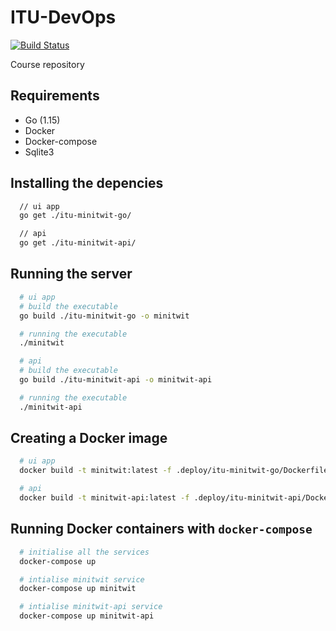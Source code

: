 # ITU-DevOps

[![Build Status](https://travis-ci.org/ITU-DevOps-Team/ITU-DevOps.svg?branch=development)](https://travis-ci.org/ITU-DevOps-Team/ITU-DevOps)

Course repository

## Requirements

- Go (1.15)
- Docker
- Docker-compose
- Sqlite3

## Installing the depencies

```bash
  // ui app
  go get ./itu-minitwit-go/

  // api
  go get ./itu-minitwit-api/
```

## Running the server

```bash
  # ui app
  # build the executable
  go build ./itu-minitwit-go -o minitwit

  # running the executable
  ./minitwit
```

```bash
  # api
  # build the executable
  go build ./itu-minitwit-api -o minitwit-api

  # running the executable
  ./minitwit-api
```

## Creating a Docker image

```bash
  # ui app
  docker build -t minitwit:latest -f .deploy/itu-minitwit-go/Dockerfile .

  # api
  docker build -t minitwit-api:latest -f .deploy/itu-minitwit-api/Dockerfile .
```

## Running Docker containers with `docker-compose`

```bash
  # initialise all the services
  docker-compose up

  # intialise minitwit service
  docker-compose up minitwit

  # intialise minitwit-api service
  docker-compose up minitwit-api
```
